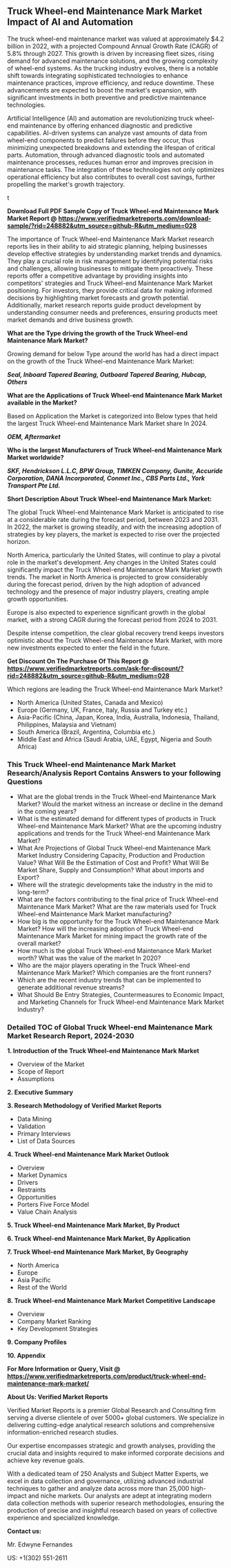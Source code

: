 <h2>Truck Wheel-end Maintenance Mark Market Impact of AI and Automation</h2><p>The truck wheel-end maintenance market was valued at approximately $4.2 billion in 2022, with a projected Compound Annual Growth Rate (CAGR) of 5.8% through 2027. This growth is driven by increasing fleet sizes, rising demand for advanced maintenance solutions, and the growing complexity of wheel-end systems. As the trucking industry evolves, there is a notable shift towards integrating sophisticated technologies to enhance maintenance practices, improve efficiency, and reduce downtime. These advancements are expected to boost the market's expansion, with significant investments in both preventive and predictive maintenance technologies.</p><p>Artificial Intelligence (AI) and automation are revolutionizing truck wheel-end maintenance by offering enhanced diagnostic and predictive capabilities. AI-driven systems can analyze vast amounts of data from wheel-end components to predict failures before they occur, thus minimizing unexpected breakdowns and extending the lifespan of critical parts. Automation, through advanced diagnostic tools and automated maintenance processes, reduces human error and improves precision in maintenance tasks. The integration of these technologies not only optimizes operational efficiency but also contributes to overall cost savings, further propelling the market's growth trajectory.</p>t</p><p id="" class=""><strong>Download Full PDF Sample Copy of Truck Wheel-end Maintenance Mark Market Report @ <a href="https://www.verifiedmarketreports.com/download-sample/?rid=248882&utm_source=github-R&utm_medium=028" target="_blank">https://www.verifiedmarketreports.com/download-sample/?rid=248882&utm_source=github-R&utm_medium=028</a></strong></p><p>The importance of&nbsp;Truck Wheel-end Maintenance Mark Market research reports lies in their ability to aid strategic planning, helping businesses develop effective strategies by understanding market trends and dynamics. They play a crucial role in risk management by identifying potential risks and challenges, allowing businesses to mitigate them proactively. These reports offer a competitive advantage by providing insights into competitors' strategies and Truck Wheel-end Maintenance Mark Market positioning. For investors, they provide critical data for making informed decisions by highlighting market forecasts and growth potential. Additionally, market research reports guide product development by understanding consumer needs and preferences, ensuring products meet market demands and drive business growth.</p><p><strong>What are the&nbsp;Type driving the growth of the Truck Wheel-end Maintenance Mark Market?</strong></p><p id="" class="">Growing demand for below Type around the world has had a direct impact on the growth of the Truck Wheel-end Maintenance Mark Market:</p><em><strong>Seal, Inboard Tapered Bearing, Outboard Tapered Bearing, Hubcap, Others</strong></em></p><strong>What are the&nbsp;Applications&nbsp;of Truck Wheel-end Maintenance Mark Market available in the Market?</strong></p><p id="" class="">Based on Application the Market is categorized into Below types that held the largest Truck Wheel-end Maintenance Mark Market share In 2024.</p><em><strong>OEM, Aftermarket</strong></em></p><strong>Who is the largest Manufacturers of Truck Wheel-end Maintenance Mark Market worldwide?</strong></p><p><em><strong>SKF, Hendrickson L.L.C, BPW Group, TIMKEN Company, Gunite, Accuride Corporation, DANA Incorporated, Conmet Inc., CBS Parts Ltd., York Transport Pte Ltd.</strong></em></p><p id="" class=""><strong>Short Description About Truck Wheel-end Maintenance Mark Market:</strong></p><p>The global Truck Wheel-end Maintenance Mark Market is anticipated to rise at a considerable rate during the forecast period, between 2023 and 2031. In 2022, the market is growing steadily, and with the increasing adoption of strategies by key players, the market is expected to rise over the projected horizon.</p><p>North America, particularly the United States, will continue to play a pivotal role in the market's development. Any changes in the United States could significantly impact the Truck Wheel-end Maintenance Mark Market growth trends. The market in North America is projected to grow considerably during the forecast period, driven by the high adoption of advanced technology and the presence of major industry players, creating ample growth opportunities.</p><p>Europe is also expected to experience significant growth in the global market, with a strong CAGR during the forecast period from 2024 to 2031.</p><p>Despite intense competition, the clear global recovery trend keeps investors optimistic about the Truck Wheel-end Maintenance Mark Market, with more new investments expected to enter the field in the future.</p><p id="" class=""><strong>Get Discount On The Purchase Of This Report @ <a href="https://www.verifiedmarketreports.com/ask-for-discount/?rid=248882&utm_source=github-R&utm_medium=028" target="_blank">https://www.verifiedmarketreports.com/ask-for-discount/?rid=248882&utm_source=github-R&utm_medium=028</a></strong></p>Which regions are leading the Truck Wheel-end Maintenance Mark Market?</p><ul><li>North America (United States, Canada and Mexico)</li><li>Europe (Germany, UK, France, Italy, Russia and Turkey etc.)</li><li>Asia-Pacific (China, Japan, Korea, India, Australia, Indonesia, Thailand, Philippines, Malaysia and Vietnam)</li><li>South America (Brazil, Argentina, Columbia etc.)</li><li>Middle East and Africa (Saudi Arabia, UAE, Egypt, Nigeria and South Africa)</li></ul><h3 id="" class="">This Truck Wheel-end Maintenance Mark Market Research/Analysis Report Contains Answers to your following Questions</h3><ul><li>What are the global trends in the Truck Wheel-end Maintenance Mark Market? Would the market witness an increase or decline in the demand in the coming years?</li><li>What is the estimated demand for different types of products in Truck Wheel-end Maintenance Mark Market? What are the upcoming industry applications and trends for the Truck Wheel-end Maintenance Mark Market?</li><li>What Are Projections of Global Truck Wheel-end Maintenance Mark Market Industry Considering Capacity, Production and Production Value? What Will Be the Estimation of Cost and Profit? What Will Be Market Share, Supply and Consumption? What about imports and Export?</li><li>Where will the strategic developments take the industry in the mid to long-term?</li><li>What are the factors contributing to the final price of Truck Wheel-end Maintenance Mark Market? What are the raw materials used for Truck Wheel-end Maintenance Mark Market manufacturing?</li><li>How big is the opportunity for the Truck Wheel-end Maintenance Mark Market? How will the increasing adoption of Truck Wheel-end Maintenance Mark Market for mining impact the growth rate of the overall market?</li><li>How much is the global Truck Wheel-end Maintenance Mark Market worth? What was the value of the market In 2020?</li><li>Who are the major players operating in the Truck Wheel-end Maintenance Mark Market? Which companies are the front runners?</li><li>Which are the recent industry trends that can be implemented to generate additional revenue streams?</li><li>What Should Be Entry Strategies, Countermeasures to Economic Impact, and Marketing Channels for Truck Wheel-end Maintenance Mark Market Industry?</li></ul><h3 id="" class="">Detailed TOC of Global Truck Wheel-end Maintenance Mark Market Research Report, 2024-2030</h3><p id="" class=""><strong>1. Introduction of the Truck Wheel-end Maintenance Mark Market</strong></p><ul><li>Overview of the Market</li><li>Scope of Report</li><li>Assumptions</li></ul><p id="" class=""><strong>2. Executive Summary</strong></p><p id="" class=""><strong>3. Research Methodology of Verified Market Reports</strong></p><ul><li>Data Mining</li><li>Validation</li><li>Primary Interviews</li><li>List of Data Sources</li></ul><p id="" class=""><strong>4. Truck Wheel-end Maintenance Mark Market Outlook</strong></p><ul><li>Overview</li><li>Market Dynamics</li><li>Drivers</li><li>Restraints</li><li>Opportunities</li><li>Porters Five Force Model</li><li>Value Chain Analysis</li></ul><p id="" class=""><strong>5. Truck Wheel-end Maintenance Mark Market, By Product</strong></p><p id="" class=""><strong>6. Truck Wheel-end Maintenance Mark Market, By Application</strong></p><p id="" class=""><strong>7. Truck Wheel-end Maintenance Mark Market, By Geography</strong></p><ul><li>North America</li><li>Europe</li><li>Asia Pacific</li><li>Rest of the World</li></ul><p id="" class=""><strong>8. Truck Wheel-end Maintenance Mark Market Competitive Landscape</strong></p><ul><li>Overview</li><li>Company Market Ranking</li><li>Key Development Strategies</li></ul><p id="" class=""><strong>9. Company Profiles</strong></p><p id="" class=""><strong>10. Appendix</strong></p><p id="" class=""><strong>For More Information or Query, Visit @ <a href="https://www.verifiedmarketreports.com/product/truck-wheel-end-maintenance-mark-market/" target="_blank">https://www.verifiedmarketreports.com/product/truck-wheel-end-maintenance-mark-market/</a></strong></p><p id="" class=""><strong>About Us: Verified Market Reports</strong></p><p id="" class="">Verified Market Reports is a premier Global Research and Consulting firm serving a diverse clientele of over 5000+ global customers. We specialize in delivering cutting-edge analytical research solutions and comprehensive information-enriched research studies.</p><p id="" class="">Our expertise encompasses strategic and growth analyses, providing the crucial data and insights required to make informed corporate decisions and achieve key revenue goals.</p><p id="" class="">With a dedicated team of 250 Analysts and Subject Matter Experts, we excel in data collection and governance, utilizing advanced industrial techniques to gather and analyze data across more than 25,000 high-impact and niche markets. Our analysts are adept at integrating modern data collection methods with superior research methodologies, ensuring the production of precise and insightful research based on years of collective experience and specialized knowledge.</p><p id="" class=""><strong>Contact us:</strong></p><p id="" class="">Mr. Edwyne Fernandes</p><p id="" class="">US: +1(302) 551-2611</p>